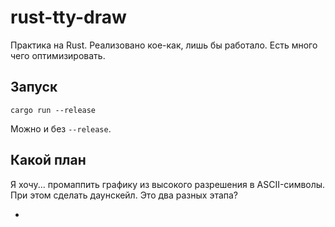# rust-tty-draw

Практика на Rust. Реализовано кое-как, лишь бы работало. Есть много чего оптимизировать.

## Запуск

```
cargo run --release
```

Можно и без `--release`.

## Какой план

Я хочу... промаппить графику из высокого разрешения в ASCII-символы. При этом сделать даунскейл. Это два разных этапа?

- 
